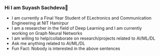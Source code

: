 ### Hi I am Suyash Sachdeva👋

- I am currently a Final Year Student of ELectronics and Communication Engineering at NIT Hamirpur 
- I am a researcher in the field of Deep Learning and I am currently working on Graph Neural Networks
- I am willing to help/collaborate on research/projects related to AI/ML/DL
- Ask me anything related to AI/ML/DL
- Fun Fact: Nobody is interested in the above sentences

